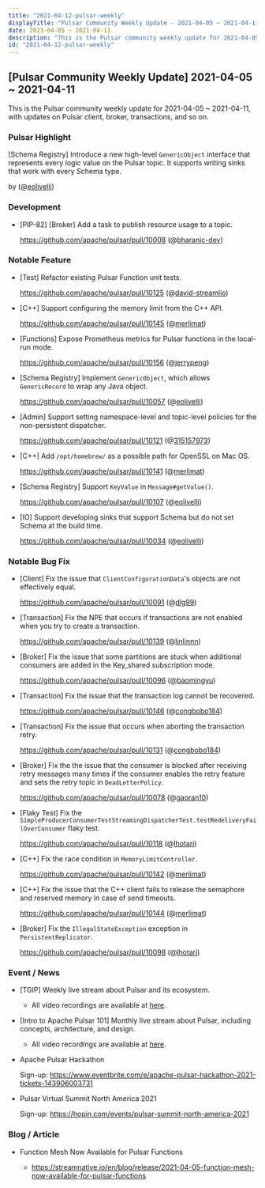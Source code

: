 ```yaml
---
title: "2021-04-12-pulsar-weekly"
displayTitle: "Pulsar Community Weekly Update - 2021-04-05 ~ 2021-04-11"
date: 2021-04-05 ~ 2021-04-11
description: "This is the Pulsar community weekly update for 2021-04-05 ~ 2021-04-11, with updates on Pulsar client, broker, transactions, and so on."
id: "2021-04-12-pulsar-weekly"
---
```


## [Pulsar Community Weekly Update] 2021-04-05 ~ 2021-04-11

This is the Pulsar community weekly update for 2021-04-05 ~ 2021-04-11, with updates on Pulsar client, broker, transactions, and so on.

### Pulsar Highlight

[Schema Registry] Introduce a new high-level `GenericObject` interface that represents every logic value on the Pulsar topic. It supports writing sinks that work with every Schema type.

by (@[eolivelli](https://github.com/eolivelli))

### Development

- [PIP-82] [Broker] Add a task to publish resource usage to a topic.

    https://github.com/apache/pulsar/pull/10008 (@[bharanic-dev](https://github.com/bharanic-dev))

### Notable Feature

- [Test] Refactor existing Pulsar Function unit tests.

    https://github.com/apache/pulsar/pull/10125 (@[david-streamlio](https://github.com/david-streamlio))

- [C++] Support configuring the memory limit from the C++ API.

    https://github.com/apache/pulsar/pull/10145 (@[merlimat](https://github.com/merlimat))

- [Functions] Expose Prometheus metrics for Pulsar functions in the local-run mode.

    https://github.com/apache/pulsar/pull/10156 (@[jerrypeng](https://github.com/jerrypeng))

- [Schema Registry] Implement `GenericObject`, which allows `GenericRecord` to wrap any Java object.

    https://github.com/apache/pulsar/pull/10057 (@[eolivelli](https://github.com/eolivelli))

- [Admin] Support setting namespace-level and topic-level policies for the non-persistent dispatcher.

    https://github.com/apache/pulsar/pull/10121 (@[315157973](https://github.com/315157973))

- [C++] Add `/opt/homebrew/` as a possible path for OpenSSL on Mac OS.

    https://github.com/apache/pulsar/pull/10141 (@[merlimat](https://github.com/merlimat))

- [Schema Registry] Support `KeyValue` in `Message#getValue()`.

    https://github.com/apache/pulsar/pull/10107 (@[eolivelli](https://github.com/eolivelli))

- [IO] Support developing sinks that support Schema but do not set Schema at the build time.

    https://github.com/apache/pulsar/pull/10034 (@[eolivelli](https://github.com/eolivelli))

### Notable Bug Fix

- [Client] Fix the issue that `ClientConfigurationData`'s objects are not effectively equal.

    https://github.com/apache/pulsar/pull/10091 (@[dlg99](https://github.com/dlg99))

- [Transaction] Fix the NPE that occurs if transactions are not enabled when you try to create a transaction.

    https://github.com/apache/pulsar/pull/10139 (@[linlinnn](https://github.com/linlinnn))

- [Broker] Fix the issue that some partitions are stuck when additional consumers are added in the Key_shared subscription mode.

    https://github.com/apache/pulsar/pull/10096 (@[baomingyu](https://github.com/baomingyu))

- [Transaction] Fix the issue that the transaction log cannot be recovered.

    https://github.com/apache/pulsar/pull/10146 (@[congbobo184](https://github.com/congbobo184))

- [Transaction] Fix the issue that occurs when aborting the transaction retry.

    https://github.com/apache/pulsar/pull/10131 (@[congbobo184](https://github.com/congbobo184))

- [Broker] Fix the the issue that the consumer is blocked after receiving retry messages many times if the consumer enables the retry feature and sets the retry topic in `DeadLetterPolicy`.

    https://github.com/apache/pulsar/pull/10078 (@[gaoran10](https://github.com/gaoran10))

- [Flaky Test] Fix the `SimpleProducerConsumerTestStreamingDispatcherTest.testRedeliveryFailOverConsumer` flaky test.

    https://github.com/apache/pulsar/pull/10118 (@[lhotari](https://github.com/lhotari))

- [C++] Fix the race condition in `MemoryLimitController`.

    https://github.com/apache/pulsar/pull/10142 (@[merlimat](https://github.com/merlimat))

- [C++] Fix the issue that the C++ client fails to release the semaphore and reserved memory in case of send timeouts.

    https://github.com/apache/pulsar/pull/10144 (@[merlimat](https://github.com/merlimat))

- [Broker] Fix the `IllegalStateException` exception in `PersistentReplicator`.

    https://github.com/apache/pulsar/pull/10098 (@[lhotari](https://github.com/lhotari))

### Event / News

- [TGIP] Weekly live stream about Pulsar and its ecosystem.

  - All video recordings are available at [here](https://streamnative.io/resource#tgip).

- [Intro to Apache Pulsar 101] Monthly live stream about Pulsar, including concepts, architecture, and design.

    - All video recordings are available at [here](https://streamnative.io/en/resource#intro-to-apache-pulsar-101).

- Apache Pulsar Hackathon

    Sign-up: https://www.eventbrite.com/e/apache-pulsar-hackathon-2021-tickets-143906003731

- Pulsar Virtual Summit North America 2021

    Sign-up: https://hopin.com/events/pulsar-summit-north-america-2021

### Blog / Article

- Function Mesh Now Available for Pulsar Functions

    - https://streamnative.io/en/blog/release/2021-04-05-function-mesh-now-available-for-pulsar-functions